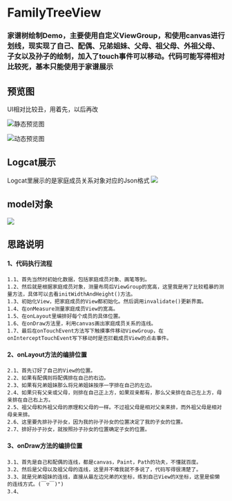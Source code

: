 # FamilyTreeView
### 家谱树绘制Demo，主要使用自定义ViewGroup，和使用canvas进行划线，现实现了自己、配偶、兄弟姐妹、父母、祖父母、外祖父母、子女以及孙子的绘制，加入了touch事件可以移动。代码可能写得相对比较死，基本只能使用于家谱展示

## 预览图
UI相对比较丑，用着先，以后再改

![静态预览图](https://raw.githubusercontent.com/ssj64260/FamilyTreeView/master/image/MainActivityUI.png)

![动态预览图](https://raw.githubusercontent.com/ssj64260/FamilyTreeView/master/image/TGqRvy.gif)

## Logcat展示
Logcat里展示的是家庭成员关系对象对应的Json格式
![](https://raw.githubusercontent.com/ssj64260/FamilyTreeView/master/image/logcat%E5%B1%95%E7%A4%BA.png)

## model对象
![](https://raw.githubusercontent.com/ssj64260/FamilyTreeView/master/image/model%E5%AF%B9%E8%B1%A1.png)

## 思路说明
#### 1、代码执行流程
	1.1、首先当然时初始化数据，包括家庭成员对象、画笔等到。
	1.2、然后就是根据家庭成员对象，测量布局后ViewGroup的宽高，这里我是用了比较粗暴的测量方法，具体可以去看initWidthAndHeight()方法。
	1.3、初始化View，把家庭成员的View都初始化。然后调用invalidate()更新界面。
	1.4、在onMeasure测量家庭成员View的宽高。
	1.5、在onLayout里编排好每个成员的具体位置。
	1.6、在onDraw方法里，利用canvas画出家庭成员关系的连线。
	1.7、最后在onTouchEvent方法写下触摸事件移动ViewGroup，在onInterceptTouchEvent写下移动时是否拦截成员View的点击事件。
  
#### 2、onLayout方法的编排位置
	2.1、首先订好了自己的View的位置。
	2.2、如果有配偶则将配偶排在自己的右边。
	2.3、如果有兄弟姐妹那么将兄弟姐妹按序一字排在自己的左边。
	2.4、如果只有父亲或父母，则排在自己正上方，如果双亲都有，那么父亲排在自己左上方，母亲排在自己右上方。
	2.5、祖父母和外祖父母的原理和父母的一样。不过祖父母是相对父亲来排，而外祖父母是相对母亲来排。
	2.6、这里要先排孙子孙女，因为我的孙子孙女的位置决定了我的子女的位置。
	2.7、排好孙子孙女，就按照孙子孙女的位置确定子女的位置。
	
#### 3、onDraw方法的编排位置
	3.1、首先是自己和配偶的连线，都是canvas，Paint，Path的功夫，不懂就百度。
	3.2、然后是父母以及祖父母的连线，这里并不难我就不多说了，代码写得很清楚了。
	3.3、就是兄弟姐妹的连线，直接从最左边兄弟的X坐标，练到自己View的X坐标，这里是偷懒的连线方式。(￣▽￣)")
	3.4、
